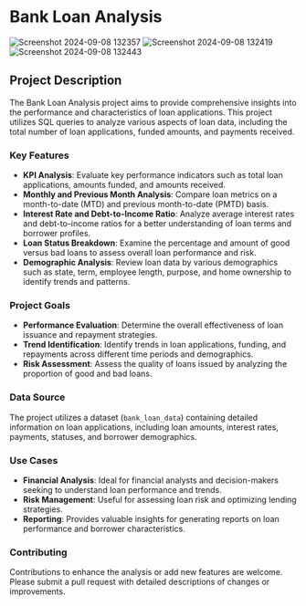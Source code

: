 # Bank Loan Analysis
![Screenshot 2024-09-08 132357](https://github.com/user-attachments/assets/7fff4bee-ae5e-4d80-9e53-44a3f436fdd5)
![Screenshot 2024-09-08 132419](https://github.com/user-attachments/assets/e55c8130-d164-4f81-bb04-2ba701529620)
![Screenshot 2024-09-08 132443](https://github.com/user-attachments/assets/35d090b5-02b4-4375-b224-f28d733da4f3)


## Project Description

The Bank Loan Analysis project aims to provide comprehensive insights into the performance and characteristics of loan applications. This project utilizes SQL queries to analyze various aspects of loan data, including the total number of loan applications, funded amounts, and payments received.

### Key Features

- **KPI Analysis**: Evaluate key performance indicators such as total loan applications, amounts funded, and amounts received.
- **Monthly and Previous Month Analysis**: Compare loan metrics on a month-to-date (MTD) and previous month-to-date (PMTD) basis.
- **Interest Rate and Debt-to-Income Ratio**: Analyze average interest rates and debt-to-income ratios for a better understanding of loan terms and borrower profiles.
- **Loan Status Breakdown**: Examine the percentage and amount of good versus bad loans to assess overall loan performance and risk.
- **Demographic Analysis**: Review loan data by various demographics such as state, term, employee length, purpose, and home ownership to identify trends and patterns.

### Project Goals

- **Performance Evaluation**: Determine the overall effectiveness of loan issuance and repayment strategies.
- **Trend Identification**: Identify trends in loan applications, funding, and repayments across different time periods and demographics.
- **Risk Assessment**: Assess the quality of loans issued by analyzing the proportion of good and bad loans.

### Data Source

The project utilizes a dataset (`bank_loan_data`) containing detailed information on loan applications, including loan amounts, interest rates, payments, statuses, and borrower demographics.

### Use Cases

- **Financial Analysis**: Ideal for financial analysts and decision-makers seeking to understand loan performance and trends.
- **Risk Management**: Useful for assessing loan risk and optimizing lending strategies.
- **Reporting**: Provides valuable insights for generating reports on loan performance and borrower characteristics.


### Contributing

Contributions to enhance the analysis or add new features are welcome. Please submit a pull request with detailed descriptions of changes or improvements.


